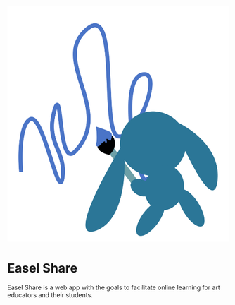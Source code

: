 <p align="center" >
<img src="https://raw.githubusercontent.com/meescool/easel-share/main/public/img/bunnyPaint.svg">
</p>

# Easel Share
Easel Share is a web app with the goals to facilitate online learning for art educators and their students.